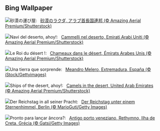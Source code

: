 ## Bing Wallpaper
![](https://www.bing.com/th?id=OHR.CamelsAbove_JA-JP0843147206_UHD.jpg&w=1000)砂漠の運び屋:&nbsp;&ensp;[砂漠のラクダ, アラブ首長国連邦 (© Amazing Aerial Premium/Shutterstock)](https://www.bing.com/th?id=OHR.CamelsAbove_JA-JP0843147206_UHD.jpg)
<br><br/>
![](https://www.bing.com/th?id=OHR.CamelsAbove_IT-IT6972066019_UHD.jpg&w=1000)Navi del deserto, ahoy!:&nbsp;&ensp;[Cammelli nel deserto, Emirati Arabi Uniti  (© Amazing Aerial Premium/Shutterstock)](https://www.bing.com/th?id=OHR.CamelsAbove_IT-IT6972066019_UHD.jpg)
<br><br/>
![](https://www.bing.com/th?id=OHR.CamelsAbove_FR-FR9524017477_UHD.jpg&w=1000)Le Roi du désert !:&nbsp;&ensp;[Chameaux dans le désert, Émirats Arabes Unis (© Amazing Aerial Premium/Shutterstock)](https://www.bing.com/th?id=OHR.CamelsAbove_FR-FR9524017477_UHD.jpg)
<br><br/>
![](https://www.bing.com/th?id=OHR.ExtremaduraDay_ES-ES4000555199_UHD.jpg&w=1000)Una tierra que sorprende:&nbsp;&ensp;[Meandro Melero, Extremadura, España (© iStock/Gettyimages)](https://www.bing.com/th?id=OHR.ExtremaduraDay_ES-ES4000555199_UHD.jpg)
<br><br/>
![](https://www.bing.com/th?id=OHR.CamelsAbove_EN-GB1942537770_UHD.jpg&w=1000)Ships of the desert, ahoy!:&nbsp;&ensp;[Camels in the desert, United Arab Emirates (© Amazing Aerial Premium/Shutterstock)](https://www.bing.com/th?id=OHR.CamelsAbove_EN-GB1942537770_UHD.jpg)
<br><br/>
![](https://www.bing.com/th?id=OHR.ReichstagBeiNacht_DE-DE6072577609_UHD.jpg&w=1000)Der Reichstag in all seiner Pracht:&nbsp;&ensp;[Der Reichstag unter einem Sternenhimmel, Berlin (© MarioGuti/Getty Images)](https://www.bing.com/th?id=OHR.ReichstagBeiNacht_DE-DE6072577609_UHD.jpg)
<br><br/>
![](https://www.bing.com/th?id=OHR.CreteHarbor_PT-BR1581901908_UHD.jpg&w=1000)Pronto para lançar âncora?:&nbsp;&ensp;[Antigo porto veneziano, Rethymno, Ilha de Creta, Grécia (© Gatsi/Getty Images)](https://www.bing.com/th?id=OHR.CreteHarbor_PT-BR1581901908_UHD.jpg)
<br><br/>
